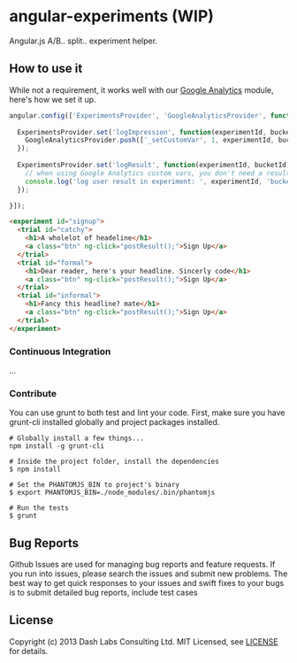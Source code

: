 # angular-experiments (WIP)

Angular.js A/B.. split.. experiment helper.

## How to use it

While not a requirement, it works well with our [Google Analytics](http://google.com) module, here's how we set it up.

```javascript
angular.config(['ExperimentsProvider', 'GoogleAnalyticsProvider', function(ExperimentsProvider, GoogleAnalyticsProvider) {
    
  ExperimentsProvider.set('logImpression', function(experimentId, bucketId) {
    GoogleAnalyticsProvider.push(['_setCustomVar', 1, experimentId, bucketId, 1]);
  });
  
  ExperimentsProvider.set('logResult', function(experimentId, bucketId) {
    // when using Google Analytics custom vars, you don't need a result hook for A/B testing.
    console.log('log user result in experiment: ', experimentId, 'bucket: ', bucketId);
  });

}]);
```

```html
<experiment id="signup">
  <trial id="catchy">
    <h1>A wholelot of headeline</h1>
    <a class="btn" ng-click="postResult();">Sign Up</a>
  </trial>
  <trial id="formal">
    <h1>Dear reader, here's your headline. Sincerly code</h1>
    <a class="btn" ng-click="postResult();">Sign Up</a>
  </trial>
  <trial id="informal">
    <h1>Fancy this headline? mate</h1>
    <a class="btn" ng-click="postResult();">Sign Up</a>
  </trial>
</experiment>
```

### Continuous Integration

...

### Contribute

You can use grunt to both test and lint your code. First, make sure you have grunt-cli installed globally and project packages installed.

```
# Globally install a few things...
npm install -g grunt-cli

# Inside the project folder, install the dependencies
$ npm install

# Set the PHANTOMJS_BIN to project's binary
$ export PHANTOMJS_BIN=./node_modules/.bin/phantomjs 

# Run the tests
$ grunt
```

## Bug Reports

Github Issues are used for managing bug reports and feature requests. If you run into issues, please search the issues and submit new problems. The best way to get quick responses to your issues and swift fixes to your bugs is to submit detailed bug reports, include test cases

## License

Copyright (c) 2013 Dash Labs Consulting Ltd. MIT Licensed, see [LICENSE](LICENSE.md) for details.
